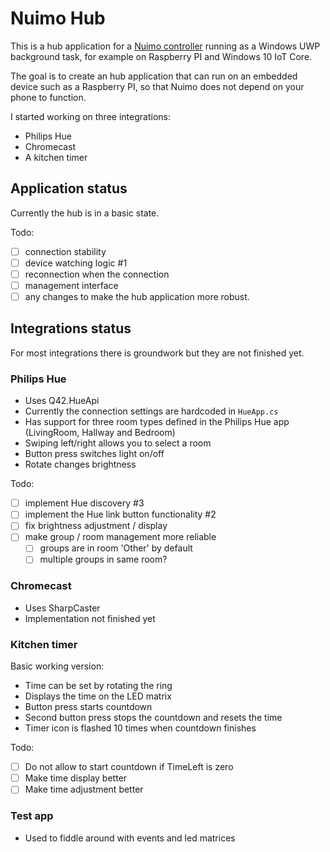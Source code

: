 # Nuimo Hub
This is a hub application for a [Nuimo controller](https://www.senic.com/) running as a Windows UWP background task, for example on Raspberry PI and Windows 10 IoT Core.

The goal is to create an hub application that can run on an embedded device such as a Raspberry PI, so that Nuimo does not depend on your phone to function.

I started working on three integrations:
- Philips Hue
- Chromecast
- A kitchen timer

## Application status
Currently the hub is in a basic state.

Todo:

- [ ] connection stability
- [ ] device watching logic #1
- [ ] reconnection when the connection
- [ ] management interface
- [ ] any changes to make the hub application more robust.

## Integrations status
For most integrations there is groundwork but they are not finished yet.

### Philips Hue
- Uses Q42.HueApi
- Currently the connection settings are hardcoded in `HueApp.cs`
- Has support for three room types defined in the Philips Hue app (LivingRoom, Hallway and Bedroom)
- Swiping left/right allows you to select a room
- Button press switches light on/off
- Rotate changes brightness

Todo:

- [ ] implement Hue discovery #3
- [ ] implement the Hue link button functionality #2
- [ ] fix brightness adjustment / display
- [ ] make group / room management more reliable
  - [ ] groups are in room 'Other' by default
  - [ ] multiple groups in same room?

### Chromecast
- Uses SharpCaster
- Implementation not finished yet

### Kitchen timer
Basic working version:
- Time can be set by rotating the ring
- Displays the time on the LED matrix
- Button press starts countdown
- Second button press stops the countdown and resets the time
- Timer icon is flashed 10 times when countdown finishes

Todo:

- [ ] Do not allow to start countdown if TimeLeft is zero
- [ ] Make time display better
- [ ] Make time adjustment better

### Test app
- Used to fiddle around with events and led matrices
